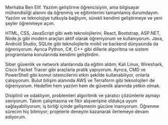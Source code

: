 Merhaba Ben Elif.
Yazılım geliştirme öğrencisiyim, ama bilgisayar mühendisliği alanını da öğrenmiş ve eğitimlerimi tamamlamış durumdayım.
Yazılım ve teknolojiye tutkuyla bağlıyım, sürekli kendimi geliştirmeye ve yeni şeyler öğrenmeye açım.

HTML, CSS, JavaScript gibi web teknolojilerini, React, Bootstrap, ASP.NET, Node.js gibi modern araçları aktif olarak öğreniyorum ve kullanıyorum.
Java, Android Studio, SQLite gibi teknolojilerle mobil ve backend dünyasında da öğreniyorum. Ayrıca Python, C#, C++ gibi dillerle algoritma ve sistem programlama konularında kendimi geliştirdim.

Siber güvenlik ve network alanlarında da eğitim aldım; Kali Linux, Wireshark, Cisco Packet Tracer gibi araçlarla pratik yapıyorum.
Ayrıca, CMD ve PowerShell gibi komut istemcilerini etkin şekilde kullanabiliyor, onlarla çalışıyorum.
Bulut bilişim alanında AWS ve Terraform gibi teknolojileri de öğreniyorum. Hedefim hem yazılım hem de güvenlik alanında yetkin olmak.

Disiplinli ve odaklıyım, problemleri algoritmik ve yaratıcı çözümlerle aşmayı seviyorum.
Takım çalışmasına ve fikir alışverişine oldukça uyum sağlayabiliyorum; iş birliği içinde gelişmenin gücüne inanıyorum.
Öğrenme sürecim hiç bitmiyor; projelerle deneyim kazanarak ilerlemeye devam ediyorum.

